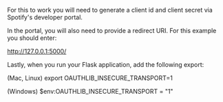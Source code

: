 For this to work you will need to generate a client id and client secret via Spotify's developer portal.

In the portal, you will also need to provide a redirect URI. For this example you should enter:

http://127.0.0.1:5000/

Lastly, when you run your Flask application, add the following export:

(Mac, Linux) export OAUTHLIB_INSECURE_TRANSPORT=1

(Windows) $env:OAUTHLIB_INSECURE_TRANSPORT = "1"